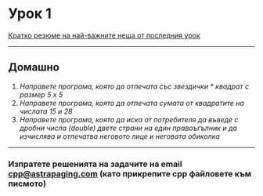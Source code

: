 # Урок 1

[Кратко резюме на най-важните неща от последния урок](http://cpp.sh/3fqk6/)

-------------------

## Домашно

1. *Направете програма, която да отпечата със звездички * квадрат с размер 5 х 5*
2. *Направете програма, която да отпечата сумата от квадратите на числата 15 и 28*
3. *Направете програма, която да иска от потребителя да въведе с дробни числа (double) двете страни на един правоъгълник и да изчислява и отпечатва неговото лице и неговата обиколка*

--------------------

### Изпратете решенията на задачите на email cpp@astrapaging.com (като прикрепите cpp файловете към писмото)
